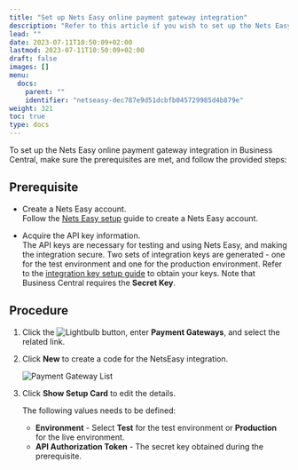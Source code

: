 ```yaml
---
title: "Set up Nets Easy online payment gateway integration"
description: "Refer to this article if you wish to set up the Nets Easy online payment gateway integration in Business Central."
lead: ""
date: 2023-07-11T10:50:09+02:00
lastmod: 2023-07-11T10:50:09+02:00
draft: false
images: []
menu:
  docs:
    parent: ""
    identifier: "netseasy-dec787e9d51dcbfb045729985d4b879e"
weight: 321
toc: true
type: docs
---
```


To set up the Nets Easy online payment gateway integration in Business Central, make sure the prerequisites are met, and follow the provided steps:

## Prerequisite

- Create a Nets Easy account.        
    Follow the [<ins>Nets Easy setup<ins>](https://developers.nets.eu/nets-easy/en-EU/docs/create-nets-easy-portal-account/) guide to create a Nets Easy account.

- Acquire the API key information.    
    The API keys are necessary for testing and using Nets Easy, and making the integration secure. Two sets of integration keys are generated - one for the test environment and one for the production environment. Refer to the [<ins>integration key setup guide<ins>](https://developers.nets.eu/nets-easy/en-EU/docs/access-your-integration-keys/) to obtain your keys. Note that Business Central requires the **Secret Key**.

## Procedure

1. Click the ![Lightbulb](Lightbulb_icon.PNG) button, enter **Payment Gateways**, and select the related link.      
 
2. Click **New** to create a code for the NetsEasy integration.    

    ![Payment Gateway List](bambora_integration_list.PNG)  

3. Click **Show Setup Card** to edit the details.

    The following values needs to be defined: 
    - **Environment** - Select **Test** for the test environment or **Production** for the live environment.
    - **API Authorization Token** - The secret key obtained during the prerequisite.
